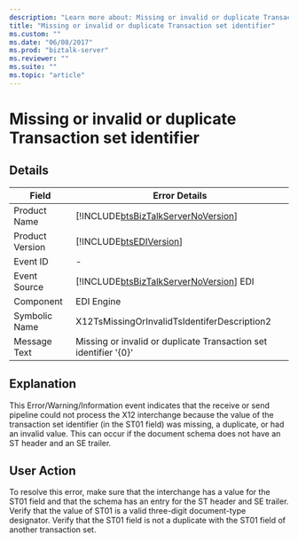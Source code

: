 ```yaml
---
description: "Learn more about: Missing or invalid or duplicate Transaction set identifier"
title: "Missing or invalid or duplicate Transaction set identifier"
ms.custom: ""
ms.date: "06/08/2017"
ms.prod: "biztalk-server"
ms.reviewer: ""
ms.suite: ""
ms.topic: "article"
---
```

# Missing or invalid or duplicate Transaction set identifier
## Details  
  
| Field | Error Details|
|-----------------|----------------------------------------------------------------------------------------|
|  Product Name   |   [!INCLUDE[btsBizTalkServerNoVersion](../includes/btsbiztalkservernoversion-md.md)]   |
| Product Version |               [!INCLUDE[btsEDIVersion](../includes/btsediversion-md.md)]               |
|    Event ID     |                                           -                                            |
|  Event Source   | [!INCLUDE[btsBizTalkServerNoVersion](../includes/btsbiztalkservernoversion-md.md)] EDI |
|    Component    |                                       EDI Engine                                       |
|  Symbolic Name  |                      X12TsMissingOrInvalidTsIdentiferDescription2                      |
|  Message Text   |            Missing or invalid or duplicate Transaction set identifier '{0}'            |
  
## Explanation  
 This Error/Warning/Information event indicates that the receive or send pipeline could not process the X12 interchange because the value of the transaction set identifier (in the ST01 field) was missing, a duplicate, or had an invalid value. This can occur if the document schema does not have an ST header and an SE trailer.  
  
## User Action  
 To resolve this error, make sure that the interchange has a value for the ST01 field and that the schema has an entry for the ST header and SE trailer. Verify that the value of ST01 is a valid three-digit document-type designator. Verify that the ST01 field is not a duplicate with the ST01 field of another transaction set.
